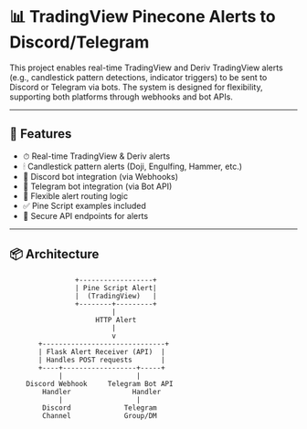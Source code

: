 # 📊 TradingView Pinecone Alerts to Discord/Telegram

This project enables real-time TradingView and Deriv TradingView alerts (e.g., candlestick pattern detections, indicator triggers) to be sent to Discord or Telegram via bots. The system is designed for flexibility, supporting both platforms through webhooks and bot APIs.

---

## 🚀 Features

- ⏱ Real-time TradingView & Deriv alerts
- 🕯 Candlestick pattern alerts (Doji, Engulfing, Hammer, etc.)
- 📩 Discord bot integration (via Webhooks)
- 💬 Telegram bot integration (via Bot API)
- 🔁 Flexible alert routing logic
- ✅ Pine Script examples included
- 🔐 Secure API endpoints for alerts

---

## 📦 Architecture

```text
                +------------------+
                | Pine Script Alert|
                |  (TradingView)   |
                +--------+---------+
                         |
                     HTTP Alert
                         |
                         v
       +------------------------------+
       | Flask Alert Receiver (API)  |
       | Handles POST requests       |
       +----+------------------+-----+
            |                  |
    Discord Webhook     Telegram Bot API
        Handler               Handler
            |                  |
        Discord             Telegram
        Channel             Group/DM


